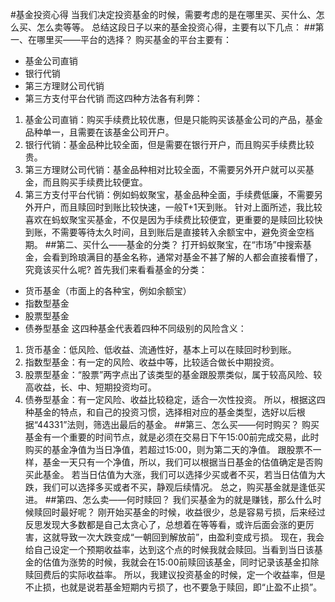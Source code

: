 #基金投资心得
当我们决定投资基金的时候，需要考虑的是在哪里买、买什么、怎么买、怎么卖等等。
总结这段日子以来的基金投资心得，主要有以下几点：
##第一、在哪里买——平台的选择？
购买基金的平台主要有：
* 基金公司直销
* 银行代销
* 第三方理财公司代销
* 第三方支付平台代销
而这四种方法各有利弊：
1. 基金公司直销：购买手续费比较优惠，但是只能购买该基金公司的产品，基金品种单一，且需要在该基金公司开户。
2. 银行代销：基金品种比较全面，但是需要在银行开户，而且购买手续费比较贵。
3. 第三方理财公司代销：基金品种相对比较全面，不需要另外开户就可以买基金，而且购买手续费比较便宜。
4. 第三方支付平台代销：例如蚂蚁聚宝，基金品种全面，手续费低廉，不需要另外开户，而且赎回时到账比较快速，一般T+1天到账。
针对上面所述，我比较喜欢在蚂蚁聚宝买基金，不仅是因为手续费比较便宜，更重要的是赎回比较快到账，不需要等待太久时间，且到账后是直接转入余额宝中，避免资金空档期。
##第二、买什么——基金的分类？
打开蚂蚁聚宝，在“市场”中搜索基金，会看到玲琅满目的基金名称，通常对基金不甚了解的人都会直接看懵了，究竟该买什么呢?
首先我们来看看基金的分类：
* 货币基金（市面上的各种宝，例如余额宝）
* 指数型基金
* 股票型基金
* 债券型基金
这四种基金代表着四种不同级别的风险含义：
1. 货币基金：低风险、低收益、流通性好，基本上可以在赎回时秒到账。
2. 指数型基金：有一定的风险、收益中等，比较适合做长中期投资。
3. 股票型基金：“股票”两字点出了该类型的基金跟股票类似，属于较高风险、较高收益，长、中、短期投资均可。
4. 债券型基金：有一定风险、收益比较稳定，适合一次性投资。
所以，根据这四种基金的特点，和自己的投资习惯，选择相对应的基金类型，选好以后根据“44331”法则，筛选出最后的基金。
##第三、怎么买——何时购买？
购买基金有一个重要的时间节点，就是必须在交易日下午15:00前完成交易，此时购买的基金净值为当日净值，若超过15:00，则为第二天的净值。
跟股票不一样，基金一天只有一个净值，所以，我们可以根据当日基金的估值确定是否购买此基金。
若当日估值为大涨，我们可以选择少买或者不买，若当日估值为大跌，我们可以选择多买或者不买，静观后续情况。
总之，购买基金就是逢低买进。
##第四、怎么卖——何时赎回？
我们买基金为的就是赚钱，那么什么时候赎回时最好呢？
刚开始买基金的时候，收益很少，总是容易亏损，后来经过反思发现大多数都是自己太贪心了，总想着在等等看，或许后面会涨的更厉害，这就导致一次大跌变成“一朝回到解放前”，由盈利变成亏损。
现在，我会给自己设定一个预期收益率，达到这个点的时候我就会赎回。当看到当日该基金的估值为涨势的时候，我就会在15:00前赎回该基金，同时记录该基金扣除赎回费后的实际收益率。
所以，我建议投资基金的时候，定一个收益率，但是不止损，也就是说若基金短期内亏损了，也不要急于赎回，即“止盈不止损”。
